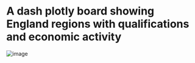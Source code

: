 # A dash plotly board showing England regions with qualifications and economic activity
![image](https://github.com/user-attachments/assets/b2792270-da2b-45da-a8a5-065e00770c08)
